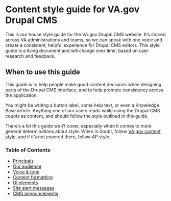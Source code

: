 # Content style guide for VA.gov Drupal CMS
This is our house style guide for the VA.gov Drupal CMS website. It’s shared across VA administrations and teams, so we can speak with one voice and create a consistent, helpful experience for Drupal CMS editors. This style guide is a living document and will change over time, based on user research and feedback.

## When to use this guide
This guide is to help people make good content decisions when designing parts of the Drupal CMS interface, and to help promote consistency across the application. 

You might be writing a button label, some help text, or even a Knowledge Base article. Anything one of our users reads while using the Drupal CMS counts as content, and should follow the style outlined in this guide. 

There’s a lot this guide won’t cover, especially when it comes to more general determinations about style. When in doubt, follow [VA.gov content style](https://design.va.gov/content-style-guide/), and if it’s not covered there, follow AP style.


### Table of Contents
- [Principals](https://github.com/department-of-veterans-affairs/va.gov-team/blob/master/platform/cms/content-style-guide/principals.md)
- [Our audience](https://github.com/department-of-veterans-affairs/va.gov-team/blob/master/platform/cms/content-style-guide/our-audience.md)
- [Voice & tone](https://github.com/department-of-veterans-affairs/va.gov-team/blob/master/platform/cms/content-style-guide/voice-and-tone.md)
- [Content formatting](https://github.com/department-of-veterans-affairs/va.gov-team/blob/master/platform/cms/content-style-guide/content-formatting.md)
- [UI elements](https://github.com/department-of-veterans-affairs/va.gov-team/blob/master/platform/cms/content-style-guide/ui-elements.md)
- [Site alert messages](https://github.com/department-of-veterans-affairs/va.gov-team/blob/master/platform/cms/content-style-guide/site-alert-messages.md)
- [CMS announcements](https://github.com/department-of-veterans-affairs/va.gov-team/blob/master/platform/cms/content-style-guide/cms-announcements.md)



